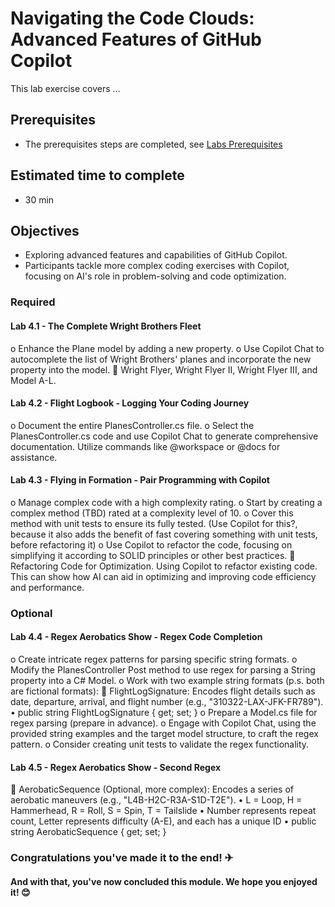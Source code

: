 # Navigating the Code Clouds: Advanced Features of GitHub Copilot 
This lab exercise covers ...

## Prerequisites
- The prerequisites steps are completed, see [Labs Prerequisites](https://github.com/XpiritBV/Copilot-Bootcamp#labs-prerequisites)

## Estimated time to complete
- 30 min

## Objectives
- Exploring advanced features and capabilities of GitHub Copilot.
- Participants tackle more complex coding exercises with Copilot, focusing on AI's role in problem-solving and code optimization.

### Required

#### Lab 4.1 - The Complete Wright Brothers Fleet

o	Enhance the Plane model by adding a new property.
o	Use Copilot Chat to autocomplete the list of Wright Brothers' planes and incorporate the new property into the model.
	Wright Flyer, Wright Flyer II, Wright Flyer III, and Model A-L.


#### Lab 4.2 - Flight Logbook - Logging Your Coding Journey

o	Document the entire PlanesController.cs file.
o	Select the PlanesController.cs code and use Copilot Chat to generate comprehensive documentation. Utilize commands like @workspace or @docs for assistance.

#### Lab 4.3 - Flying in Formation - Pair Programming with Copilot

o	Manage complex code with a high complexity rating.
o	Start by creating a complex method (TBD) rated at a complexity level of 10.
o	Cover this method with unit tests to ensure its fully tested. (Use Copilot for this?, because it also adds the benefit of fast covering something with unit tests, before refactoring it)
o	Use Copilot to refactor the code, focusing on simplifying it according to SOLID principles or other best practices.
	Refactoring Code for Optimization. Using Copilot to refactor existing code. This can show how AI can aid in optimizing and improving code efficiency and performance.

### Optional

#### Lab 4.4 - Regex Aerobatics Show - Regex Code Completion

o	Create intricate regex patterns for parsing specific string formats.
o	Modify the PlanesController Post method to use regex for parsing a String property into a C# Model.
o	Work with two example string formats (p.s. both are fictional formats):
	FlightLogSignature: Encodes flight details such as date, departure, arrival, and flight number (e.g., "310322-LAX-JFK-FR789").
•	public string FlightLogSignature { get; set; }
o	Prepare a Model.cs file for regex parsing (prepare in advance).
o	Engage with Copilot Chat, using the provided string examples and the target model structure, to craft the regex pattern.
o	Consider creating unit tests to validate the regex functionality.


#### Lab 4.5 - Regex Aerobatics Show - Second Regex

	AerobaticSequence (Optional, more complex): Encodes a series of aerobatic maneuvers (e.g., "L4B-H2C-R3A-S1D-T2E").
•	L = Loop, H = Hammerhead, R = Roll, S = Spin, T = Tailslide
•	Number represents repeat count, Letter represents difficulty (A-E), and each has a unique ID
•	public string AerobaticSequence { get; set; }


### Congratulations you've made it to the end! &#9992;

#### And with that, you've now concluded this module. We hope you enjoyed it! &#x1F60A;
